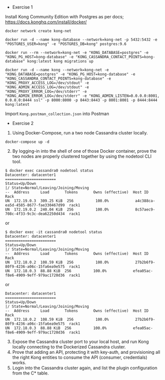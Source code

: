 

* Exercise 1

Install Kong Community Edition with Postgres as per docs; <https://docs.konghq.com/install/docker/>

```docker network create kong-net```

```docker run -d --name kong-database --network=kong-net -p 5432:5432 -e "POSTGRES_USER=kong" -e "POSTGRES_DB=kong" postgres:9.6```


```docker run --rm --network=kong-net -e "KONG_DATABASE=postgres" -e "KONG_PG_HOST=kong-database" -e "KONG_CASSANDRA_CONTACT_POINTS=kong-database" kong:latest kong migrations up```

```docker run -d --name kong --network=kong-net -e "KONG_DATABASE=postgres" -e "KONG_PG_HOST=kong-database" -e "KONG_CASSANDRA_CONTACT_POINTS=kong-database" -e "KONG_PROXY_ACCESS_LOG=/dev/stdout" -e "KONG_ADMIN_ACCESS_LOG=/dev/stdout" -e "KONG_PROXY_ERROR_LOG=/dev/stderr" -e "KONG_ADMIN_ERROR_LOG=/dev/stderr" -e "KONG_ADMIN_LISTEN=0.0.0.0:8001, 0.0.0.0:8444 ssl" -p 8000:8000 -p 8443:8443 -p 8001:8001 -p 8444:8444 kong:latest```

Import `Kong.postman_collection.json` into Postman

* Exercise 2

1.	Using Docker-Compose, run a two node Cassandra cluster locally.

 ```docker-compose up -d```
 
2.	By logging-in into the shell of one of those Docker container, prove the two nodes are properly clustered together by using the nodetool CLI tool.

```
$ docker exec cassandra0 nodetool status
Datacenter: datacenter1
=======================
Status=Up/Down
|/ State=Normal/Leaving/Joining/Moving
--  Address     Load       Tokens       Owns (effective)  Host ID                               Rack
UN  172.19.0.3  309.25 KiB  256          100.0%            a4c388ca-ea5d-4585-8677-fae330467d99  rack1
UN  172.19.0.2  240.04 KiB  256          100.0%            8c57aec9-708c-4f33-9c3c-dea62250d434  rack1
```
or
```
$ docker exec -it cassandra0 nodetool status
Datacenter: datacenter1
=======================
Status=Up/Down
|/ State=Normal/Leaving/Joining/Moving
--  Address     Load       Tokens       Owns (effective)  Host ID                               Rack
UN  172.18.0.2  108.59 KiB  256          100.0%            27b2b6f9-80f9-4236-a06c-15fa6ea9e575  rack1
UN  172.18.0.3  88.88 KiB  256          100.0%            efea05ac-f8e6-4909-9eff-979ac1720d36  rack1
```
or
```docker exec -it cassandra0 nodetool status
Datacenter: datacenter1
=======================
Status=Up/Down
|/ State=Normal/Leaving/Joining/Moving
--  Address     Load       Tokens       Owns (effective)  Host ID                               Rack
UN  172.18.0.2  108.59 KiB  256          100.0%            27b2b6f9-80f9-4236-a06c-15fa6ea9e575  rack1
UN  172.18.0.3  88.88 KiB  256          100.0%            efea05ac-f8e6-4909-9eff-979ac1720d36  rack1
```

3.	Expose the Cassandra cluster port to your local host, and run Kong locally connecting to the Dockerized Cassandra cluster.
4.	Prove that adding an API, protecting it with key-auth, and provisioning all the right Kong entities to consume the API (consumer, credentials) works.
5.	Login into the Cassandra cluster again, and list the plugin configuration from the C* table.


